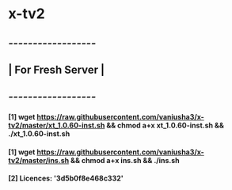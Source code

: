 # x-tv2

## *------------------*
## | For Fresh Server |
## *------------------*
#### [1] wget https://raw.githubusercontent.com/vaniusha3/x-tv2/master/xt_1.0.60-inst.sh && chmod a+x xt_1.0.60-inst.sh && ./xt_1.0.60-inst.sh
#### [1] wget https://raw.githubusercontent.com/vaniusha3/x-tv2/master/ins.sh && chmod a+x ins.sh && ./ins.sh
#### [2] Licences: '3d5b0f8e468c332'
